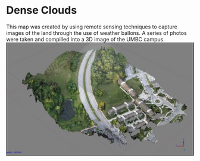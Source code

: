 # Dense Clouds 
This map was created by using remote sensing techniques to capture images of the land through the use of weather ballons. A series of photos were taken and compilled into a 3D image of the UMBC campus. 
<img src="images/Dense_cloud_screenshot.png">
